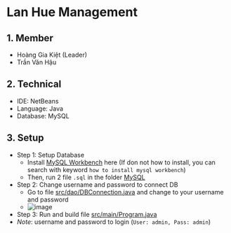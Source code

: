 # Lan Hue Management
## 1. Member
- Hoàng Gia Kiệt (Leader)
- Trần Văn Hậu
## 2. Technical
- IDE: NetBeans
- Language: Java
- Database: MySQL
## 3. Setup
- Step 1: Setup Database
  - Install [MySQL Workbench](https://dev.mysql.com/downloads/workbench/) here (If don not how to install, you can search with keyword `how to install mysql workbench`)
  - Then, run 2 file `.sql` in the folder [MySQL](MySQL)
- Step 2: Change username and password to connect DB
  - Go to file [src/dao/DBConnection.java](src/dao/DBConnection.java) and change to your username and password
  - ![image](https://github.com/K1ethoang/Lan-Hue-Management/assets/88199151/b25fd984-93a3-4193-b426-f6fccec1570d)
- Step 3: Run and build file [src/main/Program.java](src/main/Program.java)
- *Note*: username and password to login (`User: admin, Pass: admin`)
